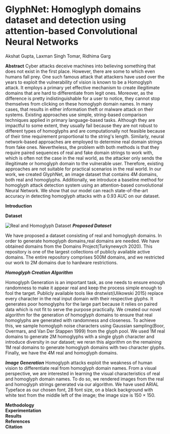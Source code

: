 # GlyphNet: Homoglyph domains dataset and detection using attention-based Convolutional Neural Networks

Akshat Gupta, Laxman Singh Tomar, Ridhima Garg

**Abstract**
Cyber attacks deceive machines into believing something that does not exist in the first place. However, there are some to which even humans fall prey. One such famous attack that attackers have used over the years to exploit the vulnerability of vision is known to be a Homoglyph attack. It employs a primary yet effective mechanism to create illegitimate domains that are hard to differentiate from legit ones. Moreover, as the difference is pretty indistinguishable for a user to notice, they cannot stop themselves from clicking on these homoglyph domain names.
In many cases, that results in either information theft or malware attack on their systems. Existing approaches use simple, string-based comparison techniques applied in primary language-based tasks. Although they are impactful to some extent, they usually fail because they are not robust to different types of homoglyphs and are computationally not feasible because of their time requirement proportional to the string's length.
Similarly, neural network-based approaches are employed to determine real domain strings from fake ones. Nevertheless, the problem with both methods is that they require paired sequences of real and fake domain strings to work with, which is often not the case in the real world, as the attacker only sends the illegitimate or homoglyph domain to the vulnerable user. Therefore, existing approaches are not suitable for practical scenarios in the real world. In our work, we created GlyphNet, an image dataset that contains 4M domains, both real and homoglyphs. Additionally, we introduce a baseline method for homoglyph attack detection system using an attention-based convolutional Neural Network. We show that our model can reach state-of-the-art accuracy in detecting homoglyph attacks with a 0.93 AUC on our dataset. 

**Introduction**<br>

**Dataset** <br>

![Real and Homoglyph Dataset]([http://url/to/img.png](https://github.com/Akshat4112/Glyphnet/blob/pages/resources/real-homoglyph.png))
***Proposed Dataset***

We have proposed a dataset consisting of real and homoglyph domains. In order to generate homoglyph domains,real domains are needed. We have obtained domains from the Domains Project(Turkynewych 2020). This repository is one of the largest collections of publicly available active domains. The entire repository comprises 500M domains, and we restricted our work to 2M domains due to hardware restrictions.

***Homoglyph Creation Algorithm***

Homoglyph Generation is an important task, as one needs to ensure enough randomness to make it appear real and keep the process simple enough to fool the target. Publicly available tools like dnstwist(Ulikowski 2015) replace every character in the real input domain with their respective glyphs. It generates poor homoglyphs for the large part because it relies on paired data which is not fit to serve the purpose practically. We created our novel algorithm for the generation of homoglyph domains to ensure that real homoglyphs are generated with randomness and closeness. To achieve this, we sample homoglyph noise characters using Gaussian sampling(Boor, Overmars, and Van Der Stappen 1999) from the glyph pool. We used 1M real domains to generate 2M homoglyphs with a single glyph character and introduce diversity in our dataset; we reran this algorithm on the remaining 1M real domains to generate homoglyph domains with two character glyphs. Finally, we have the 4M real and homoglyph domains.

***Image Generation***
Homoglyph attacks exploit the weakness of human vision to differentiate real from homoglyph domain names. From a visual perspective, we are interested in learning the visual characteristics of real and homoglyph domain names. To do so, we rendered images from the real and homoglyph strings generated via our algorithm. We have used ARIAL Typeface as our chosen font, 28 font size, on a black background with white text from the middle left of the image; the image size is 150 × 150.

**Methodology**<br>
**Experimentation**<br>
**Results**<br>
**References**<br>
**Citation**<br>





